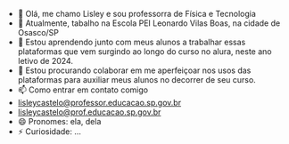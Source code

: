 - 👋 Olá, me chamo Lisley e sou professorra de Física e Tecnologia
- 👀 Atualmente, tabalho na Escola PEI Leonardo Vilas Boas, na cidade de Osasco/SP
- 🌱 Estou aprendendo junto com meus alunos a trabalhar essas plataformas que vem surgindo ao longo do curso no alura, neste ano letivo de 2024.
- 💞️ Estou procurando colaborar em me aperfeiçoar nos usos das plataformas para auxiliar meus alunos no decorrer de seu curso.
- 📫 Como entrar em contato comigo
- lisleycastelo@professor.educacao.sp.gov.br
- lisleycastelo@prof.educacao.sp.gov.br  
- 😄 Pronomes: ela, dela
- ⚡ Curiosidade: ...

<!---
ProfLiss/ProfLiss is a ✨ special ✨ repository because its `README.md` (this file) appears on your GitHub profile.
You can click the Preview link to take a look at your changes.
--->
